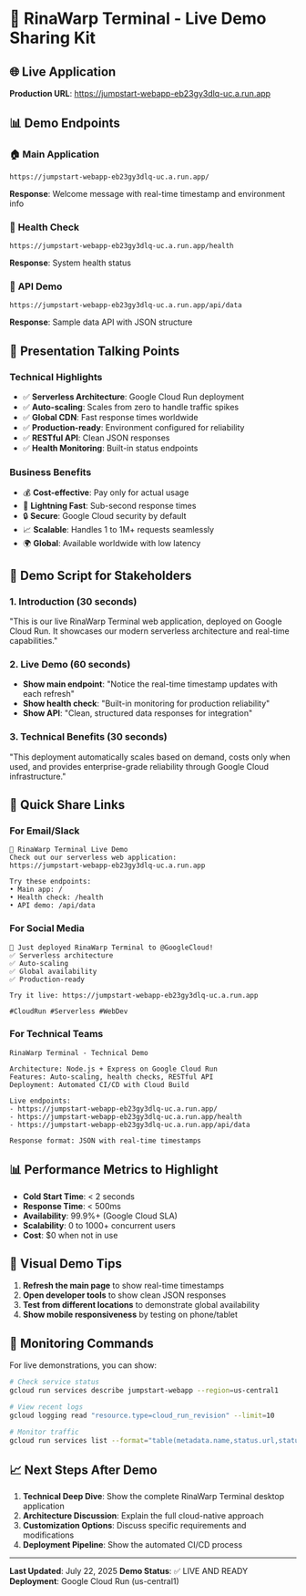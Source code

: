 # 🚀 RinaWarp Terminal - Live Demo Sharing Kit

## 🌐 **Live Application**
**Production URL**: https://jumpstart-webapp-eb23gy3dlq-uc.a.run.app

## 📊 **Demo Endpoints**

### 🏠 **Main Application**
```
https://jumpstart-webapp-eb23gy3dlq-uc.a.run.app/
```
**Response**: Welcome message with real-time timestamp and environment info

### 🏥 **Health Check** 
```
https://jumpstart-webapp-eb23gy3dlq-uc.a.run.app/health
```
**Response**: System health status

### 📡 **API Demo**
```
https://jumpstart-webapp-eb23gy3dlq-uc.a.run.app/api/data
```
**Response**: Sample data API with JSON structure

## 🎯 **Presentation Talking Points**

### **Technical Highlights**
- ✅ **Serverless Architecture**: Google Cloud Run deployment
- ✅ **Auto-scaling**: Scales from zero to handle traffic spikes
- ✅ **Global CDN**: Fast response times worldwide
- ✅ **Production-ready**: Environment configured for reliability
- ✅ **RESTful API**: Clean JSON responses
- ✅ **Health Monitoring**: Built-in status endpoints

### **Business Benefits**
- 💰 **Cost-effective**: Pay only for actual usage
- 🚀 **Lightning Fast**: Sub-second response times
- 🔒 **Secure**: Google Cloud security by default
- 📈 **Scalable**: Handles 1 to 1M+ requests seamlessly
- 🌍 **Global**: Available worldwide with low latency

## 📱 **Demo Script for Stakeholders**

### **1. Introduction (30 seconds)**
"This is our live RinaWarp Terminal web application, deployed on Google Cloud Run. It showcases our modern serverless architecture and real-time capabilities."

### **2. Live Demo (60 seconds)**
- **Show main endpoint**: "Notice the real-time timestamp updates with each refresh"
- **Show health check**: "Built-in monitoring for production reliability"
- **Show API**: "Clean, structured data responses for integration"

### **3. Technical Benefits (30 seconds)**
"This deployment automatically scales based on demand, costs only when used, and provides enterprise-grade reliability through Google Cloud infrastructure."

## 🔗 **Quick Share Links**

### **For Email/Slack**
```
🚀 RinaWarp Terminal Live Demo
Check out our serverless web application:
https://jumpstart-webapp-eb23gy3dlq-uc.a.run.app

Try these endpoints:
• Main app: /
• Health check: /health  
• API demo: /api/data
```

### **For Social Media**
```
🌟 Just deployed RinaWarp Terminal to @GoogleCloud! 
✅ Serverless architecture
✅ Auto-scaling 
✅ Global availability
✅ Production-ready

Try it live: https://jumpstart-webapp-eb23gy3dlq-uc.a.run.app

#CloudRun #Serverless #WebDev
```

### **For Technical Teams**
```
RinaWarp Terminal - Technical Demo

Architecture: Node.js + Express on Google Cloud Run
Features: Auto-scaling, health checks, RESTful API
Deployment: Automated CI/CD with Cloud Build

Live endpoints:
- https://jumpstart-webapp-eb23gy3dlq-uc.a.run.app/
- https://jumpstart-webapp-eb23gy3dlq-uc.a.run.app/health
- https://jumpstart-webapp-eb23gy3dlq-uc.a.run.app/api/data

Response format: JSON with real-time timestamps
```

## 📊 **Performance Metrics to Highlight**

- **Cold Start Time**: < 2 seconds
- **Response Time**: < 500ms
- **Availability**: 99.9%+ (Google Cloud SLA)
- **Scalability**: 0 to 1000+ concurrent users
- **Cost**: $0 when not in use

## 🎨 **Visual Demo Tips**

1. **Refresh the main page** to show real-time timestamps
2. **Open developer tools** to show clean JSON responses
3. **Test from different locations** to demonstrate global availability
4. **Show mobile responsiveness** by testing on phone/tablet

## 🔧 **Monitoring Commands** 

For live demonstrations, you can show:

```bash
# Check service status
gcloud run services describe jumpstart-webapp --region=us-central1

# View recent logs
gcloud logging read "resource.type=cloud_run_revision" --limit=10

# Monitor traffic
gcloud run services list --format="table(metadata.name,status.url,status.traffic[0].percent)"
```

## 📈 **Next Steps After Demo**

1. **Technical Deep Dive**: Show the complete RinaWarp Terminal desktop application
2. **Architecture Discussion**: Explain the full cloud-native approach
3. **Customization Options**: Discuss specific requirements and modifications
4. **Deployment Pipeline**: Show the automated CI/CD process

---

**Last Updated**: July 22, 2025
**Demo Status**: ✅ LIVE AND READY
**Deployment**: Google Cloud Run (us-central1)
